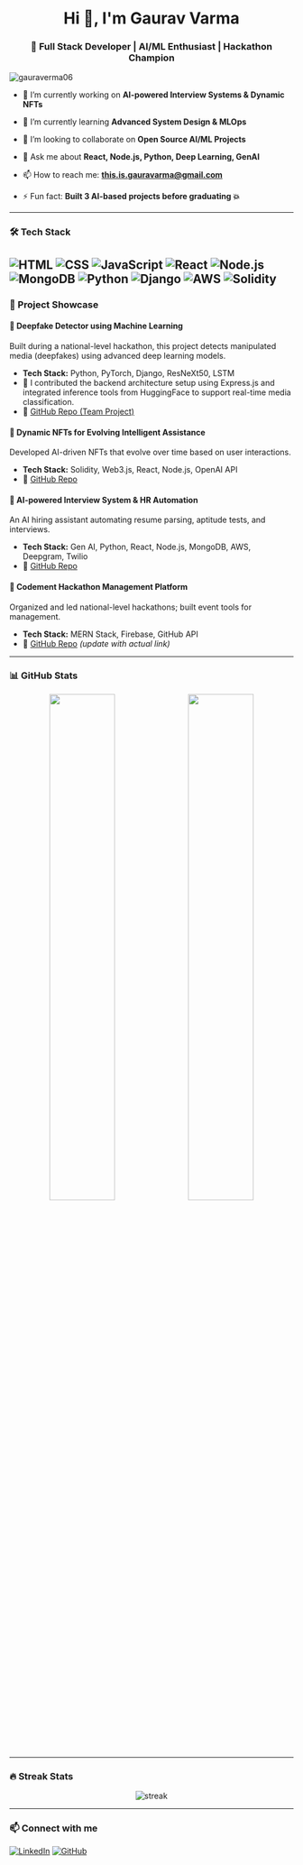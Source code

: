 <h1 align="center">Hi 👋, I'm Gaurav Varma</h1>
<h3 align="center">🚀 Full Stack Developer | AI/ML Enthusiast | Hackathon Champion</h3>

<p align="left"> <img src="https://komarev.com/ghpvc/?username=gauraverma06&label=Profile%20views&color=0e75b6&style=flat" alt="gauraverma06" /> </p>

- 🔭 I’m currently working on **AI-powered Interview Systems & Dynamic NFTs**

- 🌱 I’m currently learning **Advanced System Design & MLOps**

- 👯 I’m looking to collaborate on **Open Source AI/ML Projects**

- 💬 Ask me about **React, Node.js, Python, Deep Learning, GenAI**

- 📫 How to reach me: **this.is.gauravarma@gmail.com**

- ⚡ Fun fact: **Built 3 AI-based projects before graduating 💥**

---

### 🛠️ Tech Stack
![HTML](https://img.shields.io/badge/-HTML5-333333?style=flat&logo=html5)
![CSS](https://img.shields.io/badge/-CSS3-333333?style=flat&logo=css3)
![JavaScript](https://img.shields.io/badge/-JavaScript-333333?style=flat&logo=javascript)
![React](https://img.shields.io/badge/-React-333333?style=flat&logo=react)
![Node.js](https://img.shields.io/badge/-Node.js-333333?style=flat&logo=node.js)
![MongoDB](https://img.shields.io/badge/-MongoDB-333333?style=flat&logo=mongodb)
![Python](https://img.shields.io/badge/-Python-333333?style=flat&logo=python)
![Django](https://img.shields.io/badge/-Django-333333?style=flat&logo=django)
![AWS](https://img.shields.io/badge/-AWS-333333?style=flat&logo=amazonaws)
![Solidity](https://img.shields.io/badge/-Solidity-333333?style=flat&logo=solidity)
---

### 🚀 Project Showcase

#### 🧠 Deepfake Detector using Machine Learning  
Built during a national-level hackathon, this project detects manipulated media (deepfakes) using advanced deep learning models.  
- **Tech Stack:** Python, PyTorch, Django, ResNeXt50, LSTM  
- 🧩 I contributed the backend architecture setup using Express.js and integrated inference tools from HuggingFace to support real-time media classification.  
- 🔗 [GitHub Repo (Team Project)](https://github.com/P-Potdar/WINGS-HACKATHON-Codement)

#### 🧬 Dynamic NFTs for Evolving Intelligent Assistance
Developed AI-driven NFTs that evolve over time based on user interactions.
- **Tech Stack:** Solidity, Web3.js, React, Node.js, OpenAI API
- 🔗 [GitHub Repo](https://github.com/Gauraverma06/Dynamic-NFT-AI) 

#### 🤖 AI-powered Interview System & HR Automation
An AI hiring assistant automating resume parsing, aptitude tests, and interviews.
- **Tech Stack:** Gen AI, Python, React, Node.js, MongoDB, AWS, Deepgram, Twilio
- 🔗 [GitHub Repo](https://github.com/P-Potdar/WINGS-HACKATHON-Codement)

#### 🧩 Codement Hackathon Management Platform
Organized and led national-level hackathons; built event tools for management.
- **Tech Stack:** MERN Stack, Firebase, GitHub API
- 🔗 [GitHub Repo](https://github.com/Gauraverma06/Codement-Platform) *(update with actual link)*


---

### 📊 GitHub Stats

<p align="center">
  <img src="https://github-readme-stats.vercel.app/api?username=Gauraverma06&show_icons=true&theme=radical" width="48%" />
  <img src="https://github-readme-stats.vercel.app/api/top-langs/?username=Gauraverma06&layout=compact&theme=radical" width="48%" />
</p>

---

### 🔥 Streak Stats

<p align="center">
  <img src="https://github-readme-streak-stats.herokuapp.com/?user=Gauraverma06&theme=radical" alt="streak" />
</p>

---

### 📫 Connect with me
[![LinkedIn](https://img.shields.io/badge/-Gaurav%20Varma-blue?style=flat&logo=Linkedin&logoColor=white)](https://www.linkedin.com/in/gaurav-r-varma/)
[![GitHub](https://img.shields.io/badge/-@Gauraverma06-181717?style=flat&logo=github)](https://github.com/Gauraverma06)
